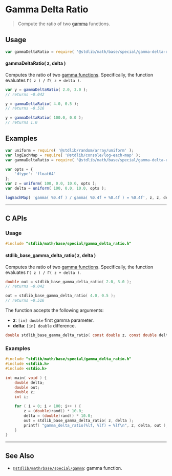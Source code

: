 <!--

@license Apache-2.0

Copyright (c) 2018 The Stdlib Authors.

Licensed under the Apache License, Version 2.0 (the "License");
you may not use this file except in compliance with the License.
You may obtain a copy of the License at

   http://www.apache.org/licenses/LICENSE-2.0

Unless required by applicable law or agreed to in writing, software
distributed under the License is distributed on an "AS IS" BASIS,
WITHOUT WARRANTIES OR CONDITIONS OF ANY KIND, either express or implied.
See the License for the specific language governing permissions and
limitations under the License.

-->

# Gamma Delta Ratio

> Compute the ratio of two [gamma][@stdlib/math/base/special/gamma] functions.

<section class="usage">

## Usage

```javascript
var gammaDeltaRatio = require( '@stdlib/math/base/special/gamma-delta-ratio' );
```

#### gammaDeltaRatio( z, delta )

Computes the ratio of two [gamma functions][@stdlib/math/base/special/gamma]. Specifically, the function evaluates `Γ( z ) / Γ( z + delta )`.

```javascript
var y = gammaDeltaRatio( 2.0, 3.0 );
// returns ~0.042

y = gammaDeltaRatio( 4.0, 0.5 );
// returns ~0.516

y = gammaDeltaRatio( 100.0, 0.0 );
// returns 1.0
```

</section>

<!-- /.usage -->

<section class="examples">

## Examples

<!-- eslint no-undef: "error" -->

```javascript
var uniform = require( '@stdlib/random/array/uniform' );
var logEachMap = require( '@stdlib/console/log-each-map' );
var gammaDeltaRatio = require( '@stdlib/math/base/special/gamma-delta-ratio' );

var opts = {
    'dtype': 'float64'
};
var z = uniform( 100, 0.0, 10.0, opts );
var delta = uniform( 100, 0.0, 10.0, opts );

logEachMap( 'gamma( %0.4f ) / gamma( %0.4f + %0.4f ) = %0.4f', z, z, delta, gammaDeltaRatio );
```

</section>

<!-- /.examples -->

<!-- C interface documentation. -->

* * *

<section class="c">

## C APIs

<!-- Section to include introductory text. Make sure to keep an empty line after the intro `section` element and another before the `/section` close. -->

<section class="intro">

</section>

<!-- /.intro -->

<!-- C usage documentation. -->

<section class="usage">

### Usage

```c
#include "stdlib/math/base/special/gamma_delta_ratio.h"
```

#### stdlib_base_gamma_delta_ratio( z, delta )

Computes the ratio of two [gamma functions][@stdlib/math/base/special/gamma]. Specifically, the function evaluates `Γ( z ) / Γ( z + delta )`.

```c
double out = stdlib_base_gamma_delta_ratio( 2.0, 3.0 );
// returns ~0.042

out = stdlib_base_gamma_delta_ratio( 4.0, 0.5 );
// returns ~0.516
```

The function accepts the following arguments:

-   **z**: `[in] double` first gamma parameter.
-   **delta**: `[in] double` difference.

```c
double stdlib_base_gamma_delta_ratio( const double z, const double delta );
```

</section>

<!-- /.usage -->

<!-- C API usage notes. Make sure to keep an empty line after the `section` element and another before the `/section` close. -->

<section class="notes">

</section>

<!-- /.notes -->

<!-- C API usage examples. -->

<section class="examples">

### Examples

```c
#include "stdlib/math/base/special/gamma_delta_ratio.h"
#include <stdlib.h>
#include <stdio.h>

int main( void ) {
    double delta;
    double out;
    double z;
    int i;

    for ( i = 0; i < 100; i++ ) {
        z = (double)rand() * 10.0;
        delta = (double)rand() * 10.0;
        out = stdlib_base_gamma_delta_ratio( z, delta );
        printf( "gamma_delta_ratio(%lf, %lf) = %lf\n", z, delta, out );
    }
}
```

</section>

<!-- /.examples -->

</section>

<!-- /.c -->

<!-- Section for related `stdlib` packages. Do not manually edit this section, as it is automatically populated. -->

<section class="related">

* * *

## See Also

-   <span class="package-name">[`@stdlib/math/base/special/gamma`][@stdlib/math/base/special/gamma]</span><span class="delimiter">: </span><span class="description">gamma function.</span>

</section>

<!-- /.related -->

<!-- Section for all links. Make sure to keep an empty line after the `section` element and another before the `/section` close. -->

<section class="links">

<!-- <related-links> -->

[@stdlib/math/base/special/gamma]: https://github.com/stdlib-js/stdlib/tree/develop/lib/node_modules/%40stdlib/math/base/special/gamma

<!-- </related-links> -->

</section>

<!-- /.links -->
